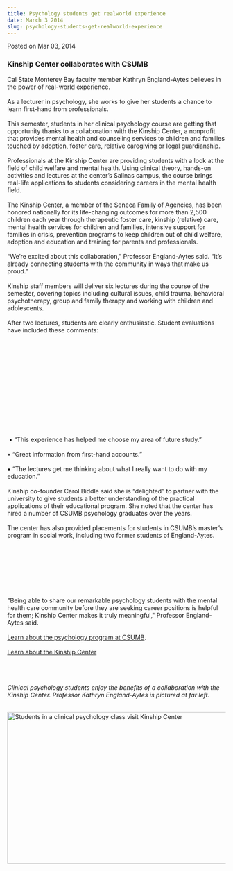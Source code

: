 ```yaml
---
title: Psychology students get realworld experience
date: March 3 2014
slug: psychology-students-get-realworld-experience
---
```


 



<span class="date">Posted on Mar 03, 2014    </span>
<h3>Kinship Center collaborates with CSUMB</h3>
<p>Cal State Monterey Bay faculty member Kathryn England-Aytes
believes in the power of real-world experience.<br>
<br>
As a lecturer in psychology, she works to give her students a
chance to learn first-hand from professionals.<br>
<br>
This semester, students in her clinical psychology course are
getting that opportunity thanks to a collaboration with the Kinship
Center, a nonprofit that provides mental health and counseling
services to children and families touched by adoption, foster care,
relative caregiving or legal guardianship.<br>
<br>
Professionals at the Kinship Center are providing students with a
look at the field of child welfare and mental health. Using
clinical theory, hands-on activities and lectures at the center&#x2019;s
Salinas campus, the course brings real-life applications to
students considering careers in the mental health field.<br>
<br>
The Kinship Center, a member of the Seneca Family of Agencies, has
been honored nationally for its life-changing outcomes for more
than 2,500 children each year through therapeutic foster care,
kinship (relative) care, mental health services for children and
families, intensive support for families in crisis, prevention
programs to keep children out of child welfare, adoption and
education and training for parents and professionals.<br>
<br>
&#x201C;We&#x2019;re excited about this collaboration,&#x201D; Professor England-Aytes
said. &#x201C;It&#x2019;s already connecting students with the community in ways
that make us proud.&quot;<br>
<br>
Kinship staff members will deliver six lectures during the course
of the semester, covering topics including cultural issues, child
trauma, behavioral psychotherapy, group and family therapy and
working with children and adolescents.<br>
<br>
After two lectures, students are clearly enthusiastic. Student
evaluations have included these comments:</br></br></br></br></br></br></br></br></br></br></br></br></br></br></p>
<p>&#x2028;&#x2022; &#x201C;This experience has helped me choose my area of future
study.&#x201D;<br>
<br>
&#x2022; &#x201C;Great information from first-hand accounts.&#x201D;<br>
<br>
&#x2022; &#x201C;The lectures get me thinking about what I really want to do with
my education.&#x201D;<br>
<br>
Kinship co-founder Carol Biddle said she is &#x201C;delighted&#x201D; to partner
with the university to give students a better understanding of the
practical applications of their educational program. She noted that
the center has hired a number of CSUMB psychology graduates over
the years.<br>
<br>
The center has also provided placements for students in CSUMB&#x2019;s
master&#x2019;s program in social work, including two former students of
England-Aytes.</br></br></br></br></br></br></br></br></p>
<p>&quot;Being able to share our remarkable psychology students with the
mental health care community before they are seeking career
positions is helpful for them; Kinship Center makes it truly
meaningful,&quot; Professor England-Aytes said.<br>
<br>
<a href="https://csumb.edu/psychology" rel="nofollow">Learn about
the psychology program at CSUMB</a>.<br>
<br>
<a href="https://www.kinshipcenter.org" rel="nofollow">Learn about
the Kinship Center</a></br></br></br></br></p>
<p class="small"><em>Clinical psychology students enjoy the
benefits of a collaboration with the Kinship Center. Professor
Kathryn England-Aytes is pictured at far left.<br>
&#xA0;</br></em></p>
<p><img alt="Students in a clinical psychology class visit Kinship Center" src="https://news.csumb.edu/sites/default/files/65/attachments/news/images/kinship_picture_with_students.jpg" style="float:left; width:550px; height:350px"/></p>





 
